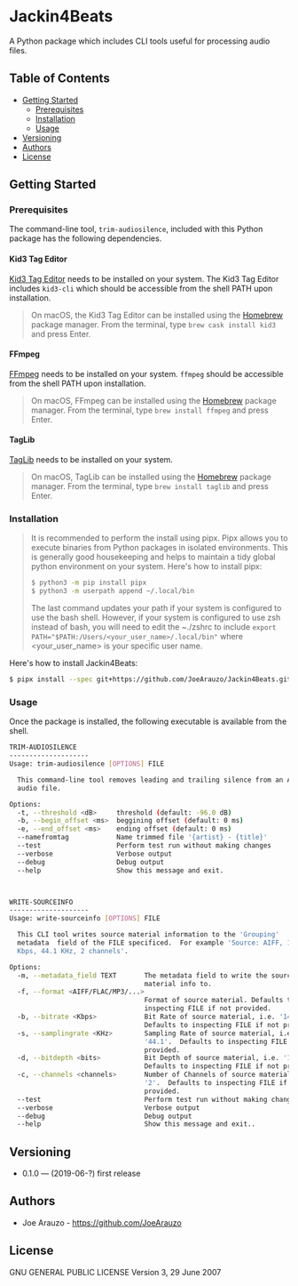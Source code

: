 # Jackin4Beats

A Python package which includes CLI tools useful for processing audio files.

## Table of Contents

  - [Getting Started](#getting-started)
    - [Prerequisites](#prerequisites)
    - [Installation](#installation)
    - [Usage](#usage)
  - [Versioning](#versioning)
  - [Authors](#authors)
  - [License](#license)

## Getting Started

### Prerequisites

The command-line tool, `trim-audiosilence`, included with this Python package has the following dependencies.

#### Kid3 Tag Editor
[Kid3 Tag Editor](https://sourceforge.net/projects/kid3/) needs to be installed on your system.  The Kid3 Tag Editor includes `kid3-cli` which should be accessible from the shell PATH upon installation.
> On macOS, the Kid3 Tag Editor can be installed using the [Homebrew](https://brew.sh/) package manager.  From the terminal, type `brew cask install kid3` and press Enter.

#### FFmpeg
[FFmpeg](https://ffmpeg.org/) needs to be installed on your system.  `ffmpeg` should be accessible from the shell PATH upon installation.
> On macOS, FFmpeg can be installed using the [Homebrew](https://brew.sh/) package manager.  From the terminal, type `brew install ffmpeg` and press Enter.

#### TagLib
[TagLib](https://taglib.org/) needs to be installed on your system.
> On macOS, TagLib can be installed using the [Homebrew](https://brew.sh/) package manager.  From the terminal, type `brew install taglib` and press Enter.


### Installation

> It is recommended to perform the install using pipx.  Pipx allows you to execute binaries from Python packages in isolated environments.  This is generally good housekeeping and helps to maintain a tidy global python environment on your system.  Here's how to install pipx:
>    ```sh
>    $ python3 -m pip install pipx
>    $ python3 -m userpath append ~/.local/bin
>    ```
>The last command updates your path if your system is configured to use the bash shell.  However, if your system is configured to use zsh instead of bash, you will need to edit the ~./zshrc to include `export PATH="$PATH:/Users/<your_user_name>/.local/bin"` where <your_user_name> is your specific user name.

Here's how to install Jackin4Beats:

```sh
$ pipx install --spec git+https://github.com/JoeArauzo/Jackin4Beats.git Jackin4Beats
```

### Usage

Once the package is installed, the following executable is available from the shell.

```sh
TRIM-AUDIOSILENCE
--------------------
Usage: trim-audiosilence [OPTIONS] FILE

  This command-line tool removes leading and trailing silence from an AIFF
  audio file.

Options:
  -t, --threshold <dB>     threshold (default: -96.0 dB)
  -b, --begin_offset <ms>  beggining offset (default: 0 ms)
  -e, --end_offset <ms>    ending offset (default: 0 ms)
  --namefromtag            Name trimmed file '{artist} - {title}'
  --test                   Perform test run without making changes
  --verbose                Verbose output
  --debug                  Debug output
  --help                   Show this message and exit.



WRITE-SOURCEINFO
--------------------
Usage: write-sourceinfo [OPTIONS] FILE

  This CLI tool writes source material information to the 'Grouping'
  metadata  field of the FILE specificed.  For example 'Source: AIFF, 1,411
  Kbps, 44.1 KHz, 2 channels'.

Options:
  -m, --metadata_field TEXT       The metadata field to write the source
                                  material info to.
  -f, --format <AIFF/FLAC/MP3/...>
                                  Format of source material. Defaults to
                                  inspecting FILE if not provided.
  -b, --bitrate <Kbps>            Bit Rate of source material, i.e. '1411'.
                                  Defaults to inspecting FILE if not provided.
  -s, --samplingrate <KHz>        Sampling Rate of source material, i.e.
                                  '44.1'.  Defaults to inspecting FILE if not
                                  provided.
  -d, --bitdepth <bits>           Bit Depth of source material, i.e. '16'.
                                  Defaults to inspecting FILE if not provided.
  -c, --channels <channels>       Number of Channels of source material, i.e.
                                  '2'.  Defaults to inspecting FILE if not
                                  provided.
  --test                          Perform test run without making changes
  --verbose                       Verbose output
  --debug                         Debug output
  --help                          Show this message and exit..
```

## Versioning

- 0.1.0 — (2019-06-?) first release

## Authors

- Joe Arauzo - https://github.com/JoeArauzo

## License

GNU GENERAL PUBLIC LICENSE
Version 3, 29 June 2007
